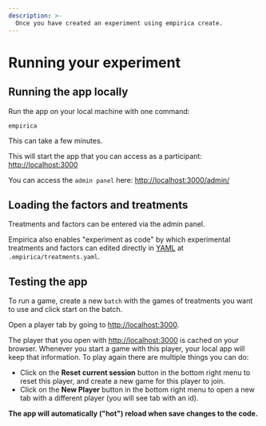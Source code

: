 ```yaml
---
description: >-
  Once you have created an experiment using empirica create.
---
```


# Running your experiment

## Running the app locally

Run the app on your local machine with one command:

```
empirica
```

This can take a few minutes.

This will start the app that you can access as a participant: [http://localhost:3000](http://localhost:3000)

You can access the `admin panel` here: [http://localhost:3000/admin/](http://localhost:3000/admin/)

## Loading the factors and treatments

Treatments and factors can be entered via the admin panel.

Empirica also enables "experiment as code" by which experimental treatments and
factors can edited directly in [YAML](https://learnxinyminutes.com/docs/yaml/)
at `.empirica/treatments.yaml`.

## Testing the app

To run a game, create a new `batch` with the games of treatments you want to use and click start on the batch.

Open a player tab by going to [http://localhost:3000](http://localhost:3000).

The player that you open with [http://localhost:3000](http://localhost:3000) is
cached on your browser. Whenever you start a game with this player, your local
app will keep that information. To play again there are multiple things you can
do:

- Click on the **Reset current session** button in the bottom right menu to
  reset this player, and create a new game for this player to join.
- Click on the **New Player** button in the bottom right menu to open a new tab
  with a different player (you will see tab with an id).

**The app will automatically ("hot") reload when save changes to the code.**
